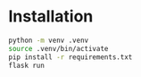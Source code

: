 # Installation

```bash
python -m venv .venv
source .venv/bin/activate
pip install -r requirements.txt
flask run
```
